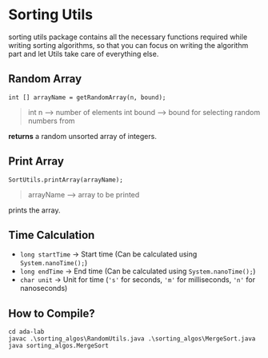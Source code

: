 # Sorting Utils
sorting utils package contains all the necessary functions required while writing sorting algorithms,
so that you can focus on writing the algorithm part and let Utils take care of everything else.

## Random Array
```
int [] arrayName = getRandomArray(n, bound);
```
> int n --> number of elements
> int bound --> bound for selecting random numbers from

**returns** a random unsorted array of integers.

## Print Array
```
SortUtils.printArray(arrayName);
```
> arrayName --> array to be printed

prints the array.

## Time Calculation
- `long startTime` → Start time (Can be calculated using `System.nanoTime();`)
- `long endTime` → End time (Can be calculated using `System.nanoTime();`)
- `char unit` → Unit for time (`'s'` for seconds, `'m'` for milliseconds, `'n'` for nanoseconds)

## How to Compile?
```
cd ada-lab
javac .\sorting_algos\RandomUtils.java .\sorting_algos\MergeSort.java
java sorting_algos.MergeSort
```